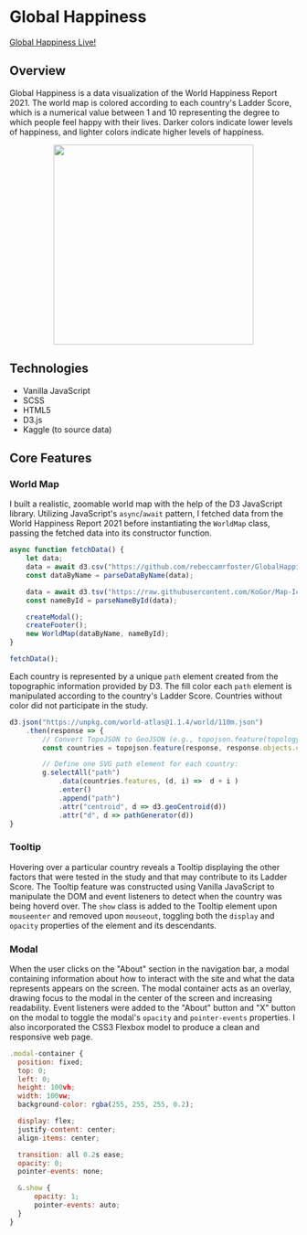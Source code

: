# Global Happiness

[Global Happiness Live!](https://rebeccamrfoster.github.io/GlobalHappiness/#)

## Overview

Global Happiness is a data visualization of the World Happiness Report 2021. The world map is colored according to each country's Ladder Score, which is a numerical value between 1 and 10 representing the degree to which people feel happy with their lives. Darker colors indicate lower levels of happiness, and lighter colors indicate higher levels of happiness.

<p align="center">
  <img src="https://user-images.githubusercontent.com/88195745/144770668-1ad09828-8047-4433-8e6e-dc78731db0c6.gif" height="350px" width="auto" />
</p>

## Technologies
- Vanilla JavaScript
- SCSS
- HTML5
- D3.js
- Kaggle (to source data)

## Core Features

### World Map
I built a realistic, zoomable world map with the help of the D3 JavaScript library. Utilizing JavaScript's `async`/`await` pattern, I fetched data from the World Happiness Report 2021 before instantiating the `WorldMap` class, passing the fetched data into its constructor function.

```javascript
async function fetchData() {
    let data;
    data = await d3.csv("https://github.com/rebeccamrfoster/GlobalHappinessDataset/blob/main/world-happiness-report-2021.csv");
    const dataByName = parseDataByName(data);

    data = await d3.tsv("https://raw.githubusercontent.com/KoGor/Map-Icons-Generator/master/data/world-110m-country-names.tsv");
    const nameById = parseNameById(data);

    createModal();
    createFooter();
    new WorldMap(dataByName, nameById);
}

fetchData();
```

Each country is represented by a unique `path` element created from the topographic information provided by D3. The fill color each `path` element is manipulated according to the country's Ladder Score. Countries without color did not participate in the study.

```javascript
d3.json("https://unpkg.com/world-atlas@1.1.4/world/110m.json")
    .then(response => {
        // Convert TopoJSON to GeoJSON (e.g., topojson.feature(topology, object)):
        const countries = topojson.feature(response, response.objects.countries);

        // Define one SVG path element for each country:                
        g.selectAll("path")
            .data(countries.features, (d, i) =>  d + i )
            .enter()
            .append("path")
            .attr("centroid", d => d3.geoCentroid(d))
            .attr("d", d => pathGenerator(d))
}
```

### Tooltip
Hovering over a particular country reveals a Tooltip displaying the other factors that were tested in the study and that may contribute to its Ladder Score. The Tooltip feature was constructed using Vanilla JavaScript to manipulate the DOM and event listeners to detect when the country was being hoverd over. The `show` class is added to the Tooltip element upon `mouseenter` and removed upon `mouseout`, toggling both the `display` and `opacity` properties of the element and its descendants.

### Modal
When the user clicks on the "About" section in the navigation bar, a modal containing information about how to interact with the site and what the data represents appears on the screen. The modal container acts as an overlay, drawing focus to the modal in the center of the screen and increasing readability. Event listeners were added to the "About" button and "X" button on the modal to toggle the modal's `opacity` and `pointer-events` properties. I also incorporated the CSS3 Flexbox model to produce a clean and responsive web page.

```javascript
.modal-container {
  position: fixed;
  top: 0;
  left: 0;
  height: 100vh;
  width: 100vw;
  background-color: rgba(255, 255, 255, 0.2);

  display: flex;
  justify-content: center;
  align-items: center;

  transition: all 0.2s ease;
  opacity: 0;
  pointer-events: none;

  &.show {
      opacity: 1;
      pointer-events: auto;
  }
}
```
